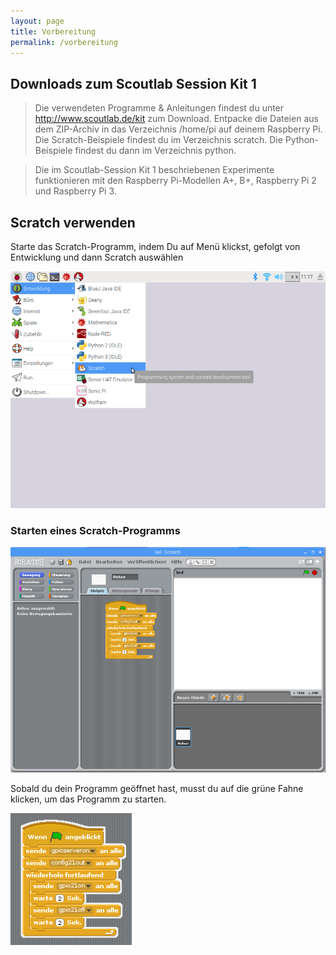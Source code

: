 ```yaml
---
layout: page
title: Vorbereitung
permalink: /vorbereitung
---
```

## Downloads zum Scoutlab Session Kit 1
>Die verwendeten Programme & Anleitungen findest du unter http://www.scoutlab.de/kit zum Download.
Entpacke die Dateien aus dem ZIP-Archiv in das Verzeichnis /home/pi auf deinem Raspberry Pi.
Die Scratch-Beispiele findest du im Verzeichnis scratch.
Die Python-Beispiele findest du dann im Verzeichnis python.

>Die im Scoutlab-Session Kit 1 beschriebenen Experimente funktionieren mit den Raspberry Pi-Modellen A+, B+, Raspberry Pi 2 und Raspberry Pi 3.

## Scratch verwenden
Starte das Scratch-Programm, indem Du auf Menü klickst, gefolgt von Entwicklung und dann Scratch auswählen

![Scratch starten](images/scratch_starten.png)

### Starten eines Scratch-Programms

![](images/scratch_oberflaeche.png)

Sobald du dein Programm geöffnet hast, musst du auf die grüne Fahne klicken, um das Programm zu starten.

![Scratch Programm starten](images/scratch_programm_starten.png)
